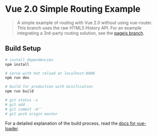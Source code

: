 # Vue 2.0 Simple Routing Example

> A simple example of routing with Vue 2.0 without using vue-router. This branch uses the raw HTML5 History API. For an example integrating a 3rd-party routing solution, see the [pagejs branch](https://github.com/chrisvfritz/vue-2.0-simple-routing-example/tree/pagejs).

## Build Setup

``` bash
# install dependencies
npm install

# serve with hot reload at localhost:8080
npm run dev

# build for production with minification
npm run build

# git status -s
# git add .
# git commit -m''
# git push origin master
```





For a detailed explanation of the build process, read the [docs for vue-loader](http://vuejs.github.io/vue-loader).
